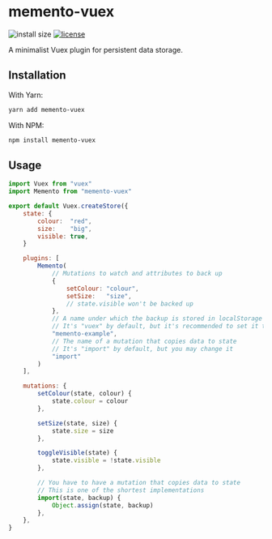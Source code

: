 # memento-vuex
![install size](https://packagephobia.com/badge?p=memento-vuex)
[![license](https://img.shields.io/github/license/octoman90/memento-vuex)](https://github.com/octoman90/memento-vuex/blob/master/LICENSE)

A minimalist Vuex plugin for persistent data storage.

## Installation

With Yarn:

```bash
yarn add memento-vuex
```

With NPM:

```bash
npm install memento-vuex
```

## Usage
```javascript
import Vuex from "vuex"
import Memento from "memento-vuex"

export default Vuex.createStore({
	state: {
		colour:  "red",
		size:    "big",
		visible: true,
	}

	plugins: [
		Memento(
			// Mutations to watch and attributes to back up
			{
				setColour: "colour",
				setSize:   "size",
				// state.visible won't be backed up
			},
			// A name under which the backup is stored in localStorage
			// It's "vuex" by default, but it's recommended to set it to something meaningful
			"memento-example",
			// The name of a mutation that copies data to state
			// It's "import" by default, but you may change it
			"import"
		)
	],

	mutations: {
		setColour(state, colour) {
			state.colour = colour
		},

		setSize(state, size) {
			state.size = size
		},

		toggleVisible(state) {
			state.visible = !state.visible
		},

		// You have to have a mutation that copies data to state
		// This is one of the shortest implementations
		import(state, backup) {
			Object.assign(state, backup)
		},
	},
}
